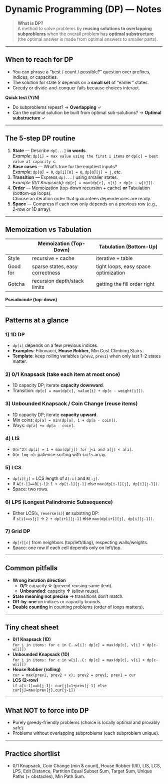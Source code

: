 # Dynamic Programming (DP) — Notes

> **What is DP?**  
> A method to solve problems by **reusing solutions to overlapping subproblems** when the overall problem has **optimal substructure** (the optimal answer is made from optimal answers to smaller parts).

---

## When to reach for DP
- You can phrase a “best / count / possible?” question over prefixes, indices, or capacities.
- The solution for state *S* depends on a **small set** of “earlier” states.
- Greedy or divide-and-conquer fails because choices interact.

**Quick test (Y/N)**
- Do subproblems repeat? → **Overlapping** ✓  
- Can the optimal solution be built from optimal sub-solutions? → **Optimal substructure** ✓

---

## The 5-step DP routine
1. **State** — Describe `dp[...]` **in words**.  
   *Example*: `dp[i] = max value using the first i items` or `dp[c] = best value at capacity c`.
2. **Base cases** — What’s true for the emptiest inputs?  
   *Example*: `dp[0] = 0`, `dp[i][0] = 0`, `dp[0][j] = j`, etc.
3. **Transition** — Express `dp[...]` using smaller states.  
   *Example (0/1 Knapsack)*: `dp[c] = max(dp[c], v[i] + dp[c - w[i]])`.
4. **Order** — Memoization (top-down recursion + cache) **or** Tabulation (bottom-up loops).  
   Choose an iteration order that guarantees dependencies are ready.
5. **Space** — Compress if each row only depends on a previous row (e.g., 2-row or 1D array).

---

## Memoization vs Tabulation
|                     | Memoization (Top-Down)           | Tabulation (Bottom-Up)               |
|---------------------|-----------------------------------|--------------------------------------|
| Style               | recursive + cache                 | iterative + table                    |
| Good for            | sparse states, easy correctness   | tight loops, easy space optimization |
| Gotcha              | recursion depth/stack limits      | getting the fill order right         |

**Pseudocode (top-down)**  

---

## Patterns at a glance

### 1) **1D DP**
- `dp[i]` depends on a few previous indices.  
- **Examples**: Fibonacci, **House Robber**, Min Cost Climbing Stairs.  
- **Template**: keep rolling variables (`prev2`, `prev1`) when only last 1–2 states matter.

### 2) **0/1 Knapsack** (take each item **at most once**)
- 1D capacity DP; iterate **capacity downward**.
- Transition: `dp[c] = max(dp[c], value[i] + dp[c - weight[i]])`.

### 3) **Unbounded Knapsack / Coin Change** (reuse items)
- 1D capacity DP; iterate **capacity upward**.
- Min coins: `dp[a] = min(dp[a], 1 + dp[a - coin])`.  
- Ways: `dp[a] += dp[a - coin]`.

### 4) **LIS**
- `O(n^2)`: `dp[i] = 1 + max(dp[j]) for j<i and a[j] < a[i]`.  
- `O(n log n)`: patience sorting with `tails` array.

### 5) **LCS**
- `dp[i][j]` = LCS length of `A[:i]` and `B[:j]`.  
- If `A[i-1]==B[j-1]`: `1 + dp[i-1][j-1]` else `max(dp[i-1][j], dp[i][j-1])`.  
- Space: two rows.

### 6) **LPS** (Longest Palindromic Subsequence)
- Either LCS(`s`, `reverse(s)`) **or** substring DP:  
  if `s[i]==s[j]` → `2 + dp[i+1][j-1]` else `max(dp[i+1][j], dp[i][j-1])`.

### 7) **Grid DP**
- `dp[r][c]` from neighbors (top/left/diag), respecting walls/weights.  
- Space: one row if each cell depends only on left/top.

---

## Common pitfalls
- **Wrong iteration direction**  
  - **0/1**: capacity **↓** (prevent reusing same item).  
  - **Unbounded**: capacity **↑** (allow reuse).
- **State meaning not precise** → transitions don’t match.  
- **Off-by-one** on indices or capacity bounds.  
- **Double counting** in counting problems (order of loops matters).

---

## Tiny cheat sheet

- **0/1 Knapsack (1D)**  
  `for i in items: for c in C..w[i]: dp[c] = max(dp[c], v[i] + dp[c-w[i]])`
- **Unbounded Knapsack (1D)**  
  `for i in items: for c in w[i]..C: dp[c] = max(dp[c], v[i] + dp[c-w[i]])`
- **House Robber (rolling)**  
  `cur = max(prev1, prev2 + x); prev2 = prev1; prev1 = cur`
- **LCS (2-row)**  
  `if a[i-1]==b[j-1]: cur[j]=1+prev[j-1] else cur[j]=max(prev[j],cur[j-1])`

---

## What NOT to force into DP
- Purely greedy-friendly problems (choice is locally optimal and provably safe).
- Problems without overlapping subproblems (each subproblem unique).

---

## Practice shortlist
- 0/1 Knapsack, Coin Change (min & count), House Robber (I/II), LIS, LCS, LPS, Edit Distance, Partition Equal Subset Sum, Target Sum, Unique Paths (+ obstacles), Min Path Sum.
